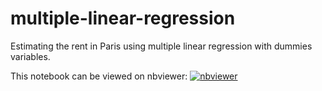 # multiple-linear-regression
Estimating the rent in Paris using multiple linear regression with dummies variables.

This notebook can be viewed on nbviewer: [![nbviewer](https://img.shields.io/badge/render-nbviewer-orange.svg)](https://nbviewer.jupyter.org/github/mnassrib/multiple-linear-regression/blob/master/regression_rent_paris.ipynb)
